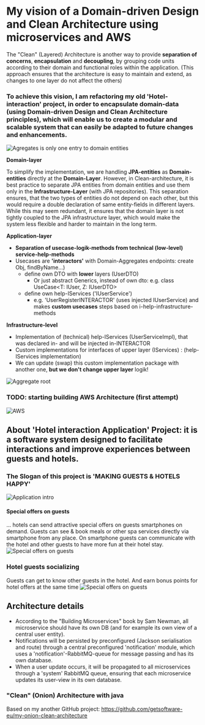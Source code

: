 # My vision of a Domain-driven Design and Clean Architecture using microservices and AWS

The "Clean" (Layered) Architecture is another way to provide <b>separation of concerns</b>, <b>encapsulation</b> and <b>decoupling</b>, by grouping code units according to their domain and functional roles within the application.
(This approach ensures that the architecture is easy to maintain and extend, as changes to one layer do not affect the others)

### To achieve this vision, I am refactoring my old 'Hotel-interaction' project, in order to encapsulate domain-data (using Domain-driven Design and Clean Architecture principles), which will enable us to create a modular and scalable system that can easily be adapted to future changes and enhancements.

![Agregates is only one entry to domain entities](/docs/img/diagramm1.png)

<b>Domain-layer</b>

To simplify the implementation, we are handling <b>JPA-entities</b> as <b>Domain-entities</b> directly at the <b>Domain-Layer</b>. However, in Clean-architecture,  it is best practice to separate JPA entities from domain entities  and use them only in the <b>Infrastructure-Layer</b> (with JPA repositories).
This separation ensures, that the two types of entities do not depend on each other, but this would require a double declaration of same entity-fields in different layers. While this may seem redundant, it ensures that the domain layer is not tightly coupled to the JPA infrastructure layer, which would make the system less flexible and harder to maintain in the long term.

<b>Application-layer</b> 
- <b>Separation of usecase-logik-methods from technical (low-level) service-help-methods</b>
- Usecases are <b>'interactors'</b> with Domain-Aggregates endpoints: create Obj, findByName...)
  - define own DTO with <b>lower</b> layers (UserDTO)
    - Or just abstract Generics, instead of own dto: e.g. class UseCase<T: IUser, Z: IUserDTO> 
  - define own help-IServices ('IUserService') 
    - e.g. 'UserRegisterINTERACTOR' (uses injected IUserService) and makes <b>custom usecases</b> steps based on i-help-infrastructure-methods

<b>Infrastructure-level</b>
- Implementation of (technical) help-IServices (UserServiceImpl), that was declared in- and will be injected in-INTERACTOR
- Custom implementations for interfaces of upper layer (IServices) : (help-IServices implementation)
- We can update (swap) this custom implementation package with another one, <b>but we don't change upper layer</b> logik!



![Aggregate root](/docs/img/ddd.webp)

### TODO: starting building AWS Architecture (first attempt)
![AWS](/docs/img/aws.drawio.png)

## About 'Hotel interaction Application' Project: it is a software system designed to facilitate interactions and improve experiences between guests and hotels.
### The Slogan of this project is 'MAKING GUESTS & HOTELS HAPPY'

![Application intro](/docs/img/app3.png)


#### Special offers on guests
… hotels can send attractive special offers on guests smartphones on demand. Guests can see & book meals or other spa services directly via smartphone from any place. On smartphone guests can communicate with the hotel and other guests to have more fun at their hotel stay.
![Special offers on guests](/docs/img/appDealAccept.png)

### Hotel guests socializing
Guests can get to know other guests in the hotel. And earn bonus points for hotel offers at the same time
![Special offers on guests](/docs/img/appInfo.jpg)

## Architecture details
- According to the "Building Microservices" book by Sam Newman, all microservice should have its own DB (and for example its own view of a central user entity).
- Notifications will be persisted by preconfigured (Jackson serialisation and route) through a central preconfigured 'notification' module, which uses a 'notification'-RabbitMQ-queue for message passing and has its own database.
- When a user update occurs, it will be propagated to all microservices through a 'system' RabbitMQ queue, ensuring that each microservice updates its user-view in its own database.

### "Clean" (Onion) Architecture with java
Based on my another GitHub project:
https://github.com/getsoftware-eu/my-onion-clean-architecture


